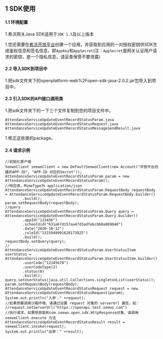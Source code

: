 ## 1 SDK使用

#### 1.1 环境配置

1.希沃网关Java SDK适用于`JDK 1.5`及以上版本

1.您还需要在[希沃开放平台](http://open.seewo.com/#/console)创建一个应用，并获取到应用的一对授权密钥供SDK生成鉴权信息和签名信息，即`AppKey`和`AppSecret`(注：`AppSecret`是网关认证用户请求的密钥，是一个隐私信息，请妥善保管不要泄露)

#### 2.2 导入SDK到项目中

1.把sdk文件夹下的openplatform-web%2Fopen-sdk-java-2.0.2.jar包导入到项目中。

#### 2.3 引入SDK的API接口调用类

1.把sdk文件夹下的一下三个文件复制到您的项目文件中。

```
AttendanceServiceUpdateEventRecordStatusParam.java
AttendanceServiceUpdateEventRecordStatusRequest.java
AttendanceServiceUpdateEventRecordStatusMessageSendResult.java
```

1.修正这些类的package。

#### 2.4 请求示例

```
//初始化客户端
SeewoClient seewoClient = new DefaultSeewoClient(new Account("开放平台创建的APP-ID", "APP-ID 对应的Secret"));
AttendanceServiceUpdateEventRecordStatusParam param = new AttendanceServiceUpdateEventRecordStatusParam();
//响应体，MimeType为 application/json
AttendanceServiceUpdateEventRecordStatusParam.RequestBody requestBody = AttendanceServiceUpdateEventRecordStatusParam.RequestBody.builder()
        .build();
param.setRequestBody(requestBody);
//query
AttendanceServiceUpdateEventRecordStatusParam.Query query = AttendanceServiceUpdateEventRecordStatusParam.Query.builder()
        .appId("123456")
        .schoolUid("631e67d157aa47d3adfebcb60a069048")
        .date("2020-10-12")
        .ruleId("1315949991620173825")
        .build();
requestBody.setQuery(query);
//
AttendanceServiceUpdateEventRecordStatusParam.UserStatusItem userStatus = AttendanceServiceUpdateEventRecordStatusParam.UserStatusItem.builder()
        .userCode("12345678")
        .userCodeType(2)
        .status(0)
        .build();
query.setUserStatus(java.util.Collections.singletonList(userStatus));
param.setRequestBody(requestBody);
AttendanceServiceUpdateEventRecordStatusRequest request = new AttendanceServiceUpdateEventRecordStatusRequest(param);
System.out.println("入参：" +request);
//如果想要调用沙箱环境，请通过设置 request 对象的 serverUrl 属性，如：
//request.setServerUrl("https://openapi.test.seewo.com")
//执行请求，如果想获取到com.seewo.open.sdk.HttpResponse对象，请调用 seewoClient.execute 方法
AttendanceServiceUpdateEventRecordStatusResult result = seewoClient.invoke(request);
System.out.println("出参：" +result);
```